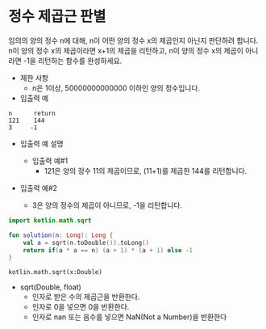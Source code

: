 # 정수 제곱근 판별
임의의 양의 정수 n에 대해, n이 어떤 양의 정수 x의 제곱인지 아닌지 판단하려 합니다.   
n이 양의 정수 x의 제곱이라면 x+1의 제곱을 리턴하고, n이 양의 정수 x의 제곱이 아니라면 -1을 리턴하는 함수를 완성하세요.

+ 제한 사항
  + n은 1이상, 50000000000000 이하인 양의 정수입니다.
+ 입출력 예
```
n      return
121    144
3     -1
```
+ 입출력 예 설명
  + 입출력 예#1
    + 121은 양의 정수 11의 제곱이므로, (11+1)를 제곱한 144를 리턴합니다.

+ 입출력 예#2
  + 3은 양의 정수의 제곱이 아니므로, -1을 리턴합니다.
```kotlin
import kotlin.math.sqrt

fun solution(n: Long): Long {
    val a = sqrt(n.toDouble()).toLong()
    return if(a * a == n) (a + 1) * (a + 1) else -1
}
```
```
kotlin.math.sqrt(x:Double)
```
+ sqrt(Double, float)
  + 인자로 받은 수의 제곱근을 반환한다.
  + 인자로 0을 넣으면 0을 반환한다.
  + 인자로 nan 또는 음수를 넣으면 NaN(Not a Number)을 반환한다


















